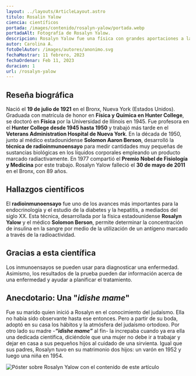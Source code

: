 ```yaml
---
layout: ../layouts/ArticleLayout.astro
titulo: Rosalin Yalow
ciencia: científicos
portada: /images/contenido/rosalyn-yalow/portada.webp
portadaAlt: Fotografía de Rosalyn Yalow.
descripcion: Rosalyn Yalow fue una física con grandes aportaciones a la Medicina. Descúbrelos ahora mismo. 
autor: Carolina A.
fotoDelAutor: /images/autores/anonimo.svg
fechaMostrar: 11 febrero, 2023
fechaOrdenar: Feb 11, 2023
duracion: 1
url: /rosalyn-yalow
---
```


## Reseña biográfica

Nació el **19 de julio de 1921** en el Bronx, Nueva York (Estados Unidos). Graduada con matrícula de honor en **Física y Química en Hunter College**, se doctoró en **Física** por la Universidad de Illinois en 1945. Fue profesora en el **Hunter College desde 1945 hasta 1950** y trabajó más tarde en el **Veterans Administration Hospital de Nueva York**. En la década de 1950, junto al médico estadounidense **Solomon Aaron Berson**, desarrolló la **técnica de radioinmunoensayo** para medir cantidades muy pequeñas de sustancias biológicas en los líquidos corporales empleando un producto marcado radiactivamente. En 1977 compartió el **Premio Nobel de Fisiología y Medicina** por este trabajo. Rosalyn Yalow falleció el **30 de mayo de 2011** en el Bronx, con 89 años.

## Hallazgos científicos

El **radioinmunoensayo** fue uno de los avances más importantes para la endocrinología y el estudio de la diabetes y la hepatitis, a mediados del siglo XX. Esta técnica, desarrollada por la física estadounidense **Rosalyn Yalow** y el médico **Solomon Berson**, permite determinar la concentración de insulina en la sangre por medio de la utilización de un antígeno marcado a través de la radioactividad. 

## Gracias a esta científica

Los inmunoensayos se pueden usar para diagnosticar una enfermedad. Asimismo, los resultados de la prueba pueden dar información acerca de una enfermedad y ayudar a planificar el tratamiento.

## Anecdotario: Una "*idishe mame*"

Fue su marido quien inició a Rosalyn en el conocimiento del judaísmo. Ella no había sido observante hasta ese entonces. Pero a partir de su boda, adoptó en su casa los hábitos y la atmósfera del judaísmo ortodoxo. Por otro lado su madre -***“idishe mame”*** al fin- la increpaba cuando ya era ella una dedicada científica, diciéndole que una mujer no debe ir a trabajar y dejar en casa a sus pequeños hijos al cuidado de una sirvienta. Igual que sus padres, Rosalyn tuvo en su matrimonio dos hijos: un varón en 1952 y luego una niña en 1954.

![Póster sobre Rosalyn Yalow con el contenido de este artículo](/images/contenido/rosalyn-yalow/poster.webp)